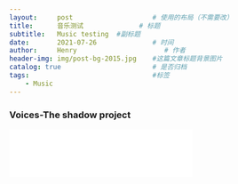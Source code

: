```yaml
---
layout:     post                    # 使用的布局（不需要改）
title:      音乐测试              # 标题 
subtitle:   Music testing  #副标题
date:       2021-07-26              # 时间
author:     Henry                      # 作者
header-img: img/post-bg-2015.jpg    #这篇文章标题背景图片
catalog: true                       # 是否归档
tags:                               #标签
    - Music
---
```

### Voices-The shadow project
<iframe frameborder="no" border="0" marginwidth="0" marginheight="0" width="330" height="86" src="//music.163.com/outchain/player?type=2&amp;id=19257787&amp;auto=1&amp;height=66" align="middle"></iframe>
